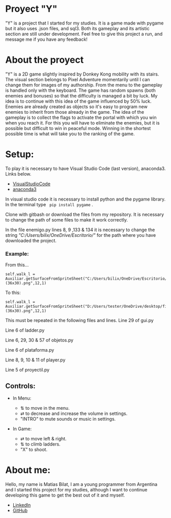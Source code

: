 
# Proyect "Y"

"Y" is a project that I started for my studies. It is a game made with pygame but it also uses .json files, and sql3. Both its gameplay and its artistic section are still under development. Feel free to give this project a run, and message me if you have any feedback!



# **About the proyect**

"Y" is a 2D game slightly inspired by Donkey Kong mobility with its stairs. The visual section belongs to Pixel Adventure momentarily until I can change them for images of my authorship.
From the menu to the gameplay is handled only with the keyboard. The game has random spawns (both enemies and bonuses) so that the difficulty is managed a bit by luck. My idea is to continue with this idea of the game influenced by 50% luck. Enemies are already created as objects so it's easy to program new enemies to inherit from those already in the game.
The idea of the gameplay is to collect the flags to activate the portal with which you win when you reach it. For this you will have to eliminate the enemies, but it is possible but difficult to win in peaceful mode.
Winning in the shortest possible time is what will take you to the ranking of the game.

# **Setup:**

To play it is necessary to have Visual Studio Code (last version), anaconda3. Links below.

* [VisualStudioCode](https://code.visualstudio.com/)
* [anaconda3](https://www.anaconda.com/products/distribution)

In visual studio code it is necessary to install python and the pygame library. In the terminal type ` pip install pygame` .

Clone with gitbash or download the files from my repository.
It is necessary to change the path of some files to make it work correctly.

In the file enemigo.py lines 8, 9 ,133 & 134 it is necessary to change the string *"C:/Users/bilix/OneDrive/Escritorio/"* for the path where you have downloaded the project.


### **Example:**

From this...

    self.walk_l = Auxiliar.getSurfaceFromSpriteSheet("C:/Users/bilix/OneDrive/Escritorio/final_proyect/y_proyecto_final/resources/enemies/Run (36x30).png",12,1)
To this:

    self.walk_l = Auxiliar.getSurfaceFromSpriteSheet("D:/Users/tester/OneDrive/desktop/final_proyect/y_proyecto_final/resources/enemies/Run (36x30).png",12,1)

This must be repeated in the following files and lines.
Line 29 of gui.py

Line 6 of ladder.py

Line 6, 29, 30 & 57 of objetos.py

Line 6 of plataforma.py

Line 8, 9, 10 & 11 of player.py

Line 5 of proyectil.py


## **Controls:**
* In Menu:
	* ⇅ to move in the menu.
	* ⇄ to decrease and increase the volume in settings.
	* "INTRO" to mute sounds or music in settings.

* In Game:
	* ⇄ to move left & right.
	* ⇅ to climb ladders.
	* "X" to shoot.

# **About me:**

Hello, my name is Matias Bilat, I am a young programmer from Argentina and I started this project for my studies, although I want to continue developing this game to get the best out of it and myself.

* [LinkedIn](https://www.linkedin.com/in/mbilat/)
* [GitHub](https://github.com/mbilat)
